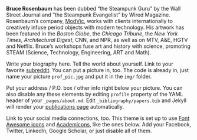 __Bruce Rosenbaum__ has been dubbed “the Steampunk Guru” by the Wall Street Journal and “the Steampunk Evangelist” by Wired Magazine. Rosenbaum’s company, [ModVic](https://modvic.com/), works with clients internationally to creatively infuse period objects with modern technology. His artwork has been featured in the _Boston Globe_, the _Chicago Tribune_, the _New York Times_, _Architectural Digest_, CNN, and NPR, as well as on MTV, A&E, HGTV and Netflix. Bruce’s workshops fuse art and history with science, promoting STEAM (Science, Technology, Engineering, ART and Math).

Write your biography here. Tell the world about yourself. Link to your favorite [subreddit](http://reddit.com). You can put a picture in, too. The code is already in, just name your picture `prof_pic.jpg` and put it in the `img/` folder.

Put your address / P.O. box / other info right below your picture. You can also disable any these elements by editing `profile` property of the YAML header of your `_pages/about.md`. Edit `_bibliography/papers.bib` and Jekyll will render your [publications page](/al-folio/publications/) automatically.

Link to your social media connections, too. This theme is set up to use [Font Awesome icons](https://fontawesome.com/) and [Academicons](https://jpswalsh.github.io/academicons/), like the ones below. Add your Facebook, Twitter, LinkedIn, Google Scholar, or just disable all of them.
